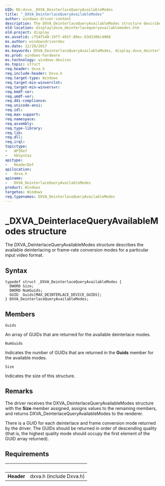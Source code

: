 ```yaml
---
UID: NS:dxva._DXVA_DeinterlaceQueryAvailableModes
title: "_DXVA_DeinterlaceQueryAvailableModes"
author: windows-driver-content
description: The DXVA_DeinterlaceQueryAvailableModes structure describes the available deinterlacing or frame-rate conversion modes for a particular input video format.
old-location: display\dxva_deinterlacequeryavailablemodes.htm
old-project: display
ms.assetid: c754f540-19ff-491f-89ec-63d3306c4068
ms.author: windowsdriverdev
ms.date: 12/29/2017
ms.keywords: DXVA_DeinterlaceQueryAvailableModes, display.dxva_deinterlacequeryavailablemodes, dxva/DXVA_DeinterlaceQueryAvailableModes, DXVA_DeinterlaceQueryAvailableModes structure [Display Devices], _DXVA_DeinterlaceQueryAvailableModes, dxvaref_9c2ffe96-e286-4f0f-bb6b-57bc6ee64b2c.xml
ms.prod: windows-hardware
ms.technology: windows-devices
ms.topic: struct
req.header: dxva.h
req.include-header: Dxva.h
req.target-type: Windows
req.target-min-winverclnt: 
req.target-min-winversvr: 
req.kmdf-ver: 
req.umdf-ver: 
req.ddi-compliance: 
req.unicode-ansi: 
req.idl: 
req.max-support: 
req.namespace: 
req.assembly: 
req.type-library: 
req.lib: 
req.dll: 
req.irql: 
topictype:
-	APIRef
-	kbSyntax
apitype:
-	HeaderDef
apilocation:
-	dxva.h
apiname:
-	DXVA_DeinterlaceQueryAvailableModes
product: Windows
targetos: Windows
req.typenames: DXVA_DeinterlaceQueryAvailableModes
---
```


# _DXVA_DeinterlaceQueryAvailableModes structure
The DXVA_DeinterlaceQueryAvailableModes structure describes the available deinterlacing or frame-rate conversion modes for a particular input video format.

## Syntax
````
typedef struct _DXVA_DeinterlaceQueryAvailableModes {
  DWORD Size;
  DWORD NumGuids;
  GUID  Guids[MAX_DEINTERLACE_DEVICE_GUIDS];
} DXVA_DeinterlaceQueryAvailableModes;
````

## Members


`Guids`

An array of GUIDs that are returned for the available deinterlace modes.

`NumGuids`

Indicates the number of GUIDs that are returned in the <b>Guids</b> member for the available modes.

`Size`

Indicates the size of this structure.

## Remarks
The driver receives the DXVA_DeinterlaceQueryAvailableModes structure with the <b>Size</b> member assigned, assigns values to the remaining members, and returns DXVA_DeinterlaceQueryAvailableModes to the renderer.

There is a GUID for each deinterlace and frame conversion mode returned by the driver. The GUIDs should be returned in order of descending quality (that is, the highest quality mode should occupy the first element of the GUID array returned).

## Requirements
| &nbsp; | &nbsp; |
| ---- |:---- |
| **Header** | dxva.h (include Dxva.h) |